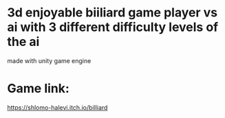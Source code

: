 # 3d enjoyable biiliard game player vs ai with 3 different difficulty levels of the ai
made with unity game engine

# Game link:
https://shlomo-halevi.itch.io/billiard

